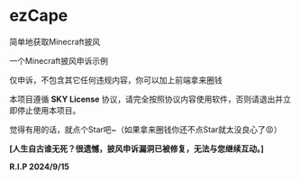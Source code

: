 # ezCape
简单地获取Minecraft披风

一个Minecraft披风申诉示例

仅申诉，不包含其它任何违规内容，你可以加上前端拿来圈钱

本项目遵循 **SKY License** 协议，请完全按照协议内容使用软件，否则请退出并立即停止使用本项目。

觉得有用的话，就点个Star吧~（如果拿来圈钱你还不点Star就太没良心了😡）

**[人生自古谁无死？很遗憾，披风申诉漏洞已被修复，无法与您继续互动。]**

**R.I.P 2024/9/15**
